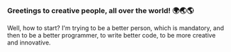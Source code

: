 ### Greetings to creative people, all over the world! 🌍🌏🌎

Well, how to start? 
I'm trying to be a better person, which is mandatory, and then 
to be a better programmer, to write better code, to be more creative and innovative.
<!--
**lux-1n-tenebris/lux-1n-tenebris** is a ✨ _special_ ✨ repository because its `README.md` (this file) appears on your GitHub profile.

Here are some ideas to get you started:

- 🔭 I’m currently working on ...
- 🌱 I’m currently learning ...
- 👯 I’m looking to collaborate on ...
- 🤔 I’m looking for help with ...
- 💬 Ask me about ...
- 📫 How to reach me: ...
- 😄 Pronouns: ...
- ⚡ Fun fact: ...
-->
